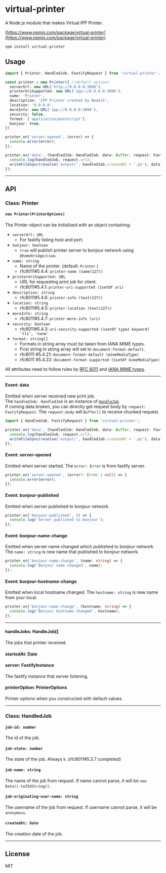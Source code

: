 # virtual-printer
A Node.js module that makes Virtual IPP Printer.

[https://www.npmjs.com/package/virtual-printer](https://www.npmjs.com/package/virtual-printer)

```
npm install virtual-printer
```

## Usage

```typescript
import { Printer, HandledJob, FastifyRequest } from 'virtual-printer';

const printer = new Printer({ //default options
  serverUrl: new URL('http://0.0.0.0:3000'),
  printerUriSupported: new URL('ipp://0.0.0.0:3000'),
  name: 'Printer',
  description: 'IPP Printer created by NodeJS',
  location: '0.0.0.0',
  moreInfo: new URL('ipp://0.0.0.0:3000'),
  security: false,
  format: ['application/postscript'],
  bonjour: true,
})

printer.on('server-opened', (error) => {
  console.error(error);
});

printer.on('data', (handledJob: HandledJob, data: Buffer, request: FastifyRequest) => {
  console.log(handledJob, request.url);
  writeFileSync(resolve('output/', handledJob.createdAt + '.ps'), data);
});
```

---

## API

### Class: Printer

#### `new Printer(PrinterOptions)`

The Printer object can be initialized with an object containing:
- `serverUrl: URL`
  - For fastify listing host and port.
- `bonjour: boolean`
  - `true` will publish printer server to bonjour network using `@homebridge/ciao`.
- `name: string` 
  - Name of the printer. (default: `Printer` )
  - rfc8011#5.4.4: `printer-name (name(127))`
- `printerUriSupported: URL`
  - URL for requesting print job for client.
  - rfc8011#5.4.1: `printer-uri-supported (1setOf uri)`
- `description: string`
  - rfc8011#5.4.6: `printer-info (text(127))`
- `location: string`
  - rfc8011#5.4.5: `printer-location (text(127))`
- `moreInfo: string`
  - rfc8011#5.4.7: `printer-more-info (uri)`
- `security: boolean`
  - rfc8011#5.4.3: `uri-security-supported (1setOf type2 keyword) 'tls', 'none'`
- `format: string[]`
  - Formats in string array must be taken from IANA MIME types.
  - First string in string array will set to `document-format-default`. 
  - rfc8011 #5.4.21: `document-format-default (mimeMediaType)`
  - rfc8011 #5.4.22: `document-format-supported (1setOf mimeMediaType)`

All attributes need to follow rules by [RFC 8011](https://www.rfc-editor.org/rfc/rfc8011.html) and [IANA MIME types](https://www.iana.org/assignments/media-types/media-types.xhtml).

---

#### Event: data

Emitted when server received new print job.<br>
The `handledJob: HandledJob` is an instance of [`HandleJob`]().<br>
If coming data broken, you can directly get request body by `request: FastifyRequest`. The `request.body` will `Buffer[]` to receive chunked request.

```typescript
import { HandledJob, FastifyRequest } from 'virtual-printer';

printer.on('data', (handledJob: HandledJob, data: Buffer, request: FastifyRequest) => {
  console.log(handledJob, request.url);
  writeFileSync(resolve('output/', handledJob.createdAt + '.ps'), data);
});
```

#### Event: server-opened

Emitted when server started. The `error: Error` is from fastify server.

```typescript
printer.on('server-opened', (error?: Error | null) => {
  console.error(error);
});
```

#### Event: bonjour-published

Emitted when server published to bonjour network.

```typescript
printer.on('bonjour-published', () => {
  console.log('Server published to bonjour');
});
```

#### Event: bonjour-name-change

Emitted when server name changed which published to bonjour network. The `name: string` is new name that published to bonjour network.

```typescript
printer.on('bonjour-name-change', (name: string) => {
  console.log('Bonjour name changed', name);
});
```

#### Event: bonjour-hostname-change

Emitted when local hostname changed. The `hostname: string` is new name from your local.

```typescript
printer.on('bonjour-name-change', (hostname: string) => {
  console.log('Bonjour hostname changed', hostname);
});
```

---

#### handleJobs: HandleJob[]

The jobs that printer received.

#### startedAt: Date

#### server: FastifyInstance

The fastify instance that server listening.

#### printerOption: PrinterOptions

Printer options when you constructed with default values.

---

### Class: HandledJob

#### `job-id: number`

The id of the job.

#### `job-state: number`

The state of the job. Always `9`. (rfc8011#5.3.7 completed)<br>

#### `job-name: string`

The name of the job from request. If name cannot parse, it will be `new Date().toISOString()`.

#### `job-originating-user-name: string`

The username of the job from request. If username cannot parse, it will be `anonymous`.

#### `createdAt: Date`

The creation date of the job.

---

## License

MIT
